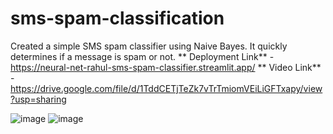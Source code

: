 # sms-spam-classification
 Created a simple SMS spam classifier using Naive Bayes. It quickly determines if a message is spam or not. 
** Deployment Link** - https://neural-net-rahul-sms-spam-classifier.streamlit.app/
** Video Link** - https://drive.google.com/file/d/1TddCETjTeZk7vTrTmiomVEiLiGFTxapy/view?usp=sharing

![image](https://github.com/Neural-Net-Rahul/sms-spam-classification/assets/146613451/0c6f81de-6ece-4fab-8760-a5a074f124ff)
![image](https://github.com/Neural-Net-Rahul/sms-spam-classification/assets/146613451/27ed20e9-f7f2-4d4e-81bb-728be2edd46e)


